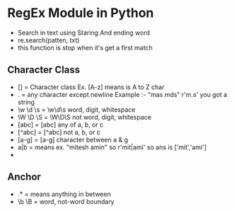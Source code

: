 # RegEx Module in Python

* Search in text using Staring And ending word
* re.search(patten, txt)
* this function is stop when it's get a first match

## Character Class 
* [] = Character class Ex. [A-z] means is A to Z char
* . = any character except newline Example :- "mas mds" r'm.s' you got a string
* \w \d \s = \w\d\s	word, digit, whitespace
* \W \D \S = \W\D\S	not word, digit, whitespace
* [abc] = [abc]	any of a, b, or c
* [^abc] = [^abc]	not a, b, or c
* [a-g] = [a-g] character between a & g
* a|b = means ex. "mitesh amin" so r'mit|ami' so ans is ['mit','ami']
* 
## Anchor
* .* = means anything in between
* \b \B = word, not-word boundary